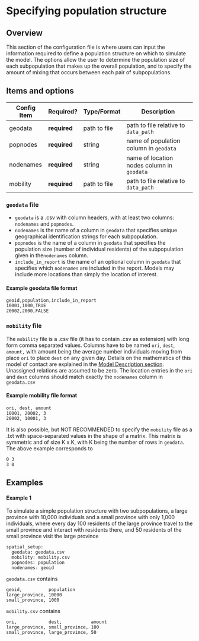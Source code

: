 # Specifying population structure

## Overview

This section of the configuration file is where users can input the information required to define a population structure on which to simulate the model. The options allow the user to determine the population size of each subpopulation that makes up the overall population, and to specify the amount of mixing that occurs between each pair of subpopulations.&#x20;

## Items and options



| Config Item | Required?    | Type/Format  | Description                                |
| ----------- | ------------ | ------------ | ------------------------------------------ |
| geodata     | **required** | path to file | path to file relative to `data_path`       |
| popnodes    | **required** | string       | name of population column in `geodata`     |
| nodenames   | **required** | string       | name of location nodes column in `geodata` |
| mobility    | **required** | path to file | path to file relative to `data_path`       |

### `geodata` file

* `geodata` is a .csv with column headers, with at least two columns: `nodenames` and `popnodes`.
* `nodenames` is the name of a column in `geodata` that specifies unique geographical identification strings for each subpopulation.&#x20;
* `popnodes` is the name of a column in `geodata` that specifies the population size (number of individual residents) of the subpopulation given in the`nodenames` column.
* `include_in_report` is the name of an optional column in `geodata` that specifies which `nodenames` are included in the report. Models may include more locations than simply the location of interest.

#### Example geodata file format

```
geoid,population,include_in_report
10001,1000,TRUE
20002,2000,FALSE
```

### `mobility` file

The `mobility` file is a .csv file (it has to contain .csv as extension) with long form comma separated values. Columns have to be named `ori`, `dest`, `amount,` with amount being the average number individuals moving from place `ori` to place `dest` on any given day. Details on the mathematics of this model of contact are explained in the [Model Description section](../model-description.md#mixing-between-subpopulations). Unassigned relations are assumed to be zero. The location entries in the `ori` and `dest` columns should match exactly the `nodenames` column in `geodata.csv`

#### Example mobility file format

```
ori, dest, amount
10001, 20002, 3
20002, 10001, 3
```

It is also possible, but NOT RECOMMENDED to specify the `mobility` file as a .txt with space-separated values in the shape of a matrix. This matrix is symmetric and of size K x K, with K being the number of rows in `geodata`. The above example corresponds to

```
0 3
3 0
```

## Examples

#### Example 1

To simulate a simple population structure with two subpopulations, a large province with 10,000 individuals and a small province with only 1,000 individuals, where every day 100 residents of the large province travel to the small province and interact with residents there, and 50 residents of the small province visit the large province

```
spatial_setup:
  geodata: geodata.csv
  mobility: mobility.csv
  popnodes: population
  nodenames: geoid
```

`geodata.csv` contains

```
geoid,          population
large_province, 10000
small_province, 1000
```

`mobility.csv` contains

```
ori,            dest,           amount
large_province, small_province, 100
small_province, large_province, 50
```

####
